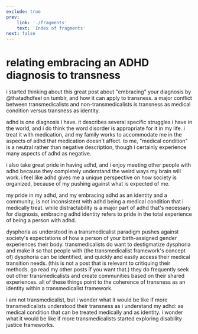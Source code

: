 ```yaml
---
exclude: true
prev:
    link: './fragments'
    text: 'Index of fragments'
next: false
---
```

# relating embracing an ADHD diagnosis to transness

i started thinking about this great post about "embracing" your diagnosis by @thatadhdfeel on tumblr, and how it can apply to transness. a major conflict between transmedicalists and non-transmedicalists is transness as medical condition versus transness as identity.

adhd is one diagnosis i have. it describes several specific struggles i have in the world, and i do think the word disorder is appropriate for it in my life. i treat it with medication, and my family works to  accommodate me in the aspects of adhd that medication doesn't affect. to me, "medical condition" is a neutral rather than negative description, though i certainly experience many aspects of adhd as negative.

i also take great pride in having adhd, and i enjoy meeting other people with adhd because they completely understand the weird ways my brain will work. i feel like adhd gives me a unique perspective on how society is organized, because of my pushing against what is expected of me.

my pride in my adhd, and my embracing adhd as an identity and a community, is not inconsistent with adhd being a medical condition that i medically treat. while distractability is a major part of adhd that's necessary for diagnosis, embracing adhd identity refers to pride in the total experience of being a person with adhd.

dysphoria as understood in a transmedicalist paradigm pushes against society's expectations of how a person of your birth-assigned gender experiences their body. transmedicalists do want to destigmatize dysphoria and make it so that people with (the transmedicalist framework's concept of) dysphoria can be identified, and quickly and easily access their medical transition needs. (this is not a post that is relevant to critiquing their methods. go read my other posts if you want that.) they do frequently seek out other transmedicalists and create communities based on their shared experiences. all of these things point to the coherence of transness as an identity within a transmedicalist framework.

i am not transmedicalist, but i wonder what it would be like if more transmedicalists understood their transness as i understand my adhd: as medical condition that can be treated medically and as identity. i wonder what it would be like if more transmedicalists started exploring disability justice frameworks.
